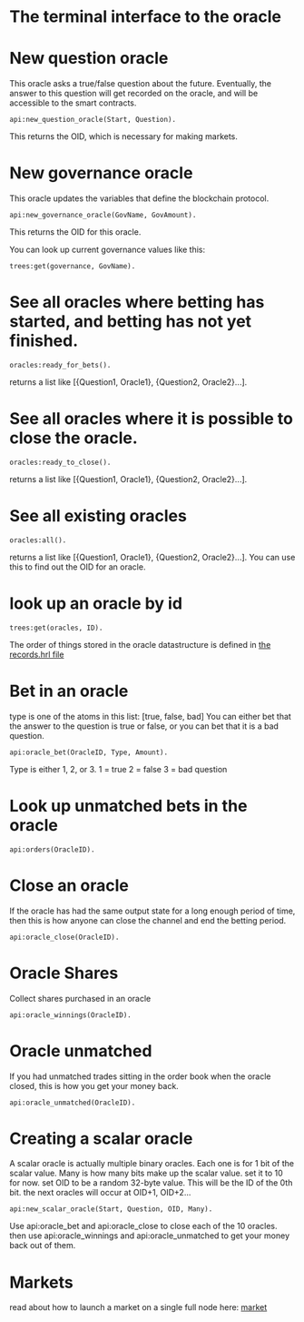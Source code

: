 The terminal interface to the oracle
=============


New question oracle
====
This oracle asks a true/false question about the future. Eventually, the answer to this question will get recorded on the oracle, and will be accessible to the smart contracts.
```
api:new_question_oracle(Start, Question).
```
This returns the OID, which is necessary for making markets.

New governance oracle
====
This oracle updates the variables that define the blockchain protocol. 
```
api:new_governance_oracle(GovName, GovAmount).
```
This returns the OID for this oracle.

You can look up current governance values like this:
```
trees:get(governance, GovName).
```

See all oracles where betting has started, and betting has not yet finished.
====
```
oracles:ready_for_bets().
```
returns a list like [{Question1, Oracle1}, {Question2, Oracle2}...].


See all oracles where it is possible to close the oracle.
====
```
oracles:ready_to_close().
```
returns a list like [{Question1, Oracle1}, {Question2, Oracle2}...].


See all existing oracles
====

```
oracles:all().
```
returns a list like [{Question1, Oracle1}, {Question2, Oracle2}...].
You can use this to find out the OID for an oracle.

look up an oracle by id
=====
```
trees:get(oracles, ID).
```

The order of things stored in the oracle datastructure is defined in [the records.hrl file](https://github.com/zack-bitcoin/amoveo/blob/master/apps/amoveo_core/src/records.hrl#L62)

Bet in an oracle
====
type is one of the atoms in this list: [true, false, bad]
You can either bet that the answer to the question is true or false, or you can bet that it is a bad question.
```
api:oracle_bet(OracleID, Type, Amount).

```
Type is either 1, 2, or 3.
1 = true
2 = false
3 = bad question

Look up unmatched bets in the oracle
====
```
api:orders(OracleID).
```

Close an oracle
====
If the oracle has had the same output state for a long enough period of time, then this is how anyone can close the channel and end the betting period.
```
api:oracle_close(OracleID).
```

Oracle Shares
====
Collect shares purchased in an oracle
```
api:oracle_winnings(OracleID).
```

Oracle unmatched
====
If you had unmatched trades sitting in the order book when the oracle closed, this is how you get your money back.
```
api:oracle_unmatched(OracleID).
```


Creating a scalar oracle
====
A scalar oracle is actually multiple binary oracles. Each one is for 1 bit of the scalar value.
Many is how many bits make up the scalar value. set it to 10 for now.
set OID to be a random 32-byte value. This will be the ID of the 0th bit. the next oracles will occur at OID+1, OID+2...
```
api:new_scalar_oracle(Start, Question, OID, Many).
```
Use api:oracle_bet and api:oracle_close to close each of the 10 oracles. then use api:oracle_winnings and api:oracle_unmatched to get your money back out of them.



Markets
====
read about how to launch a market on a single full node here:
[market](commands_market.md)

